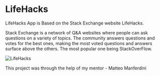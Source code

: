 # LifeHacks

LifeHacks App is Based on the Stack Exchange website LifeHacks.

Stack Exchange is a network of Q&A websites where people can ask questions on a variety of topics. The community answers questions and votes for the best ones, making the most voted questions and answers surface above the others. The most popular one being StackOverFlow.

![LifeHacks](https://user-images.githubusercontent.com/27654498/143014004-19d2f3c7-3f60-4dac-b86e-695dd15b654e.jpg)

This project was through the help of my mentor - Matteo Manferdini
